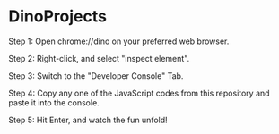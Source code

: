 # DinoProjects
[](https://img.shields.io/apm/l/:packageName.svg)
Step 1: Open chrome://dino on your preferred web browser. 

Step 2: Right-click, and select "inspect element". 

Step 3: Switch to the "Developer Console" Tab.

Step 4: Copy any one of the JavaScript codes from this repository and paste it into the console.

Step 5: Hit Enter, and watch the fun unfold! 

